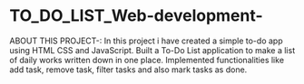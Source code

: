 # TO_DO_LIST_Web-development-
ABOUT THIS PROJECT-:  In this project i have created a simple to-do app using HTML CSS and JavaScript. Built a To-Do List application to make a list of daily works written down in one place. Implemented functionalities like add task, remove task, filter tasks and also mark tasks as done.
